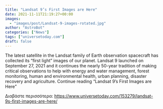 ```yaml
---
title: "Landsat 9’s First Images are Here"
date: 2021-11-11T21:19:27+00:00
images:
  - "images/post/Landsat-9-images-rotated.jpg"
author: "AstroBot"
categories: ["News"]
tags: ["universetoday.com"]
draft: false
---
```


The latest satellite in the Landsat family of Earth observation spacecraft has collected its “first light” images of our planet. Landsat 9 launched on September 27, 2021 and it continues the nearly 50-year tradition of making critical observations to help with energy and water management, forest monitoring, human and environmental health, urban planning, disaster recovery and agriculture. Continue reading “Landsat 9’s First Images are Here” 

Διαβάστε περισσότερα: https://www.universetoday.com/153279/landsat-9s-first-images-are-here/
